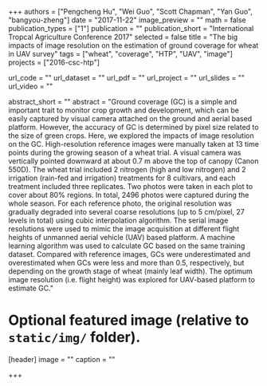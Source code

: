 +++
authors = ["Pengcheng Hu", "Wei Guo", "Scott Chapman", "Yan Guo", "bangyou-zheng"]
date = "2017-11-22"
image_preview = ""
math = false
publication_types = ["1"]
publication = ""
publication_short = "International Tropcal Agriculture Conference 2017"
selected = false
title = "The big impacts of image resolution on the estimation of ground coverage for wheat in UAV survey"
tags = ["wheat", "coverage", "HTP", "UAV", "image"]
projects = ["2016-csc-htp"]

url_code = ""
url_dataset = ""
url_pdf = ""
url_project = ""
url_slides = ""
url_video = ""

abstract_short = ""
abstract = "Ground coverage (GC) is a simple and important trait to monitor crop growth and development, which can be easily captured by visual camera attached on the ground and aerial based platform. However, the accuracy of GC is determined by pixel size related to the size of green crops. Here, we explored the impacts of image resolution on the GC. High-resolution reference images were manually taken at 13 time points during the growing season of a wheat trial. A visual camera was vertically pointed downward at about 0.7 m above the top of canopy (Canon 550D). The wheat trial included 2 nitrogen (high and low nitrogen) and 2 irrigation (rain-fed and irrigation) treatments for 8 cultivars, and each treatment included three replicates. Two photos were taken in each plot to cover about 80% regions. In total, 2496 photos were captured during the whole season. For each reference photo, the original resolution was gradually degraded into several coarse resolutions (up to 5 cm/pixel, 27 levels in total) using cubic interpolation algorithm. The serial image resolutions were used to mimic the image acquisition at different flight heights of unmanned aerial vehicle (UAV) based platform. A machine learning algorithm was used to calculate GC based on the same training dataset. Compared with reference images, GCs were underestimated and overestimated when GCs were less and more than 0.5, respectively, but depending on the growth stage of wheat (mainly leaf width). The optimum image resolution (i.e. flight height) was explored for UAV-based platform to estimate GC."


# Optional featured image (relative to `static/img/` folder).
[header]
image = ""
caption = ""

+++
